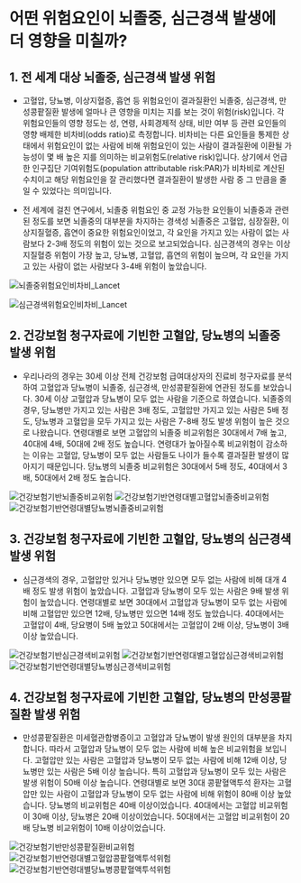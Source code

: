 # 어떤 위험요인이 뇌졸중, 심근경색 발생에 더 영향을 미칠까?

## 1. 전 세계 대상 뇌졸중, 심근경색 발생 위험

* 고혈압, 당뇨병, 이상지혈증, 흡연 등 위험요인이 결과질환인 뇌졸중, 심근경색, 만성콩팥질환 발생에 얼마나 큰 영향을 미치는 지를 보는 것이 위험(risk)입니다. 각 위험요인들의 영향 정도는 성, 연령, 사회경제적 상태, 비만 여부 등 관련 요인들의 영향 배제한 비차비(odds ratio)로 측정합니다. 비차비는 다른 요인들을 통제한 상태에서 위험요인이 없는 사람에 비해 위험요인이 있는 사람이 결과질환에 이환될 가능성이 몇 배 높은 지를 의미하는 비교위험도(relative risk)입니다. 상기에서 언급한 인구집단 기여위험도(population attributable risk:PAR)가 비차비로 계산된 수치이고 해당 위험요인을 잘 관리했다면 결과질환이 발생한 사람 중 그 만큼을 줄일 수 있었다는 의미입니다.

* 전 세계에 걸친 연구에서, 뇌졸중 위험요인 중 교정 가능한 요인들이 뇌졸중과 관련된 정도를 보면 뇌졸중의 대부분을 차지하는 경색성 뇌졸중은 고혈압, 심장질환, 이상지질혈증, 흡연이 중요한 위험요인이었고, 각 요인을 가지고 있는 사람이 없는 사람보다 2-3배 정도의 위험이 있는 것으로 보고되었습니다. 심근경색의 경우는 이상지질혈증 위험이 가장 높고, 당뇨병, 고혈압, 흡연의 위험이 높으며, 각 요인을 가지고 있는 사람이 없는 사람보다 3-4배 위험이 높았습니다.

![뇌졸중위험요인비차비_Lancet](</images/posts/뇌졸중위험요인비차비_Lancet.png>)

![심근경색위험요인비차비_Lancet](</images/posts/심근경색위험요인비차비_Lancet.png>)

## 2. 건강보험 청구자료에 기빈한 고혈압, 당뇨병의 뇌졸중 발생 위험

* 우리나라의 경우는 30세 이상 전체 건강보험 급여대상자의 진료비 청구자료를 분석하여 고혈압과 당뇨병이 뇌졸중, 심근경색, 만성콩팥질환에 연관된 정도를 보았습니다. 30세 이상 고혈압과 당뇨병이 모두 없는 사람을 기준으로 하였습니다. 뇌졸중의 경우, 당뇨병만 가지고 있는 사람은 3배 정도, 고혈압만 가지고 있는 사람은 5배 정도, 당뇨병과 고혈압을 모두 가지고 있는 사람은 7-8배 정도 발생 위험이 높은 것으로 나왔습니다. 연령대별로 보면 고혈압의 뇌졸중 비교위험은 30대에서 7배 높고, 40대에 4배, 50대에 2배 정도 높습니다. 연령대가 높아질수록 비교위험이 감소하는 이유는 고혈압, 당뇨병이 모두 없는 사람들도 나이가 들수록 결과질환 발생이 많아지기 때문입니다. 당뇨병의 뇌졸중 비교위험은 30대에서 5배 정도, 40대에서 3배, 50대에서 2배 정도 높습니다. 
  
![건강보험기반뇌졸중비교위험](</images/posts/건강보험기반뇌졸중비교위험.png>)
![건강보험기반연령대별고혈압뇌졸중비교위험](</images/posts/건강보험기반연령대별고혈압뇌졸중비교위험.png>)
![건강보험기반연령대별당뇨병뇌졸중비교위험](</images/posts/건강보험기반연령대별당뇨병뇌졸중비교위험.png>)

## 3. 건강보험 청구자료에 기빈한 고혈압, 당뇨병의 심근경색 발생 위험

* 심근경색의 경우, 고혈압만 있거나 당뇨병만 있으면 모두 없는 사람에 비해 대개 4배 정도 발생 위험이 높았습니다. 고혈압과 당뇨병이 모두 있는 사람은 9배 발생 위험이 높았습니다. 연령대별로 보면 30대에서 고혈압과 당뇨병이 모두 없는 사람에 비해 고혈압만 있으면 12배, 당뇨병만 있으면 14배 정도 높았습니다. 40대에서는 고혈압이 4배, 당요병이 5배 높았고 50대에서는 고혈압이 2배 이상, 당뇨병이 3배 이상 높았습니다. 

![건강보험기반심근경색비교위험](</images/posts/건강보험기반심근경색비교위험.png>)
![건강보험기반연령대별고혈압심근경색비교위험](</images/posts/건강보험기반연령대별고혈압심근경색비교위험.png>)
![건강보험기반연령대별당뇨병심근경색비교위험](</images/posts/건강보험기반연령대별당뇨병심근경색비교위험.png>)

## 4. 건강보험 청구자료에 기빈한 고혈압, 당뇨병의 만성콩팥질환 발생 위험

* 만성콩팥질환은 미세혈관합병증이고 고혈압과 당뇨병이 발생 원인의 대부분을 차지합니다. 따라서 고혈압과 당뇨병이 모두 없는 사람에 비해 높은 비교위험을 보입니다. 고혈압만 있는 사람은 고혈압과 당뇨병이 모두 없는 사람에 비해 12배 이상, 당뇨병만 있는 사람은 5배 이상 높습니다. 특히 고혈압과 당뇨병이 모두 있는 사람은 발생 위험이 50배 이상 높습니다. 연령대별로 보면 30대 콩팥혈액투석 환자는 고혈압만 있는 사람이 고혈압과 당뇨병이 모두 없는 사람에 비해 위험이 80배 이상 높았습니다. 당뇨병의 비교위험은 40배 이상이었습니다. 40대에서는 고혈압 비교위험이 30배 이상, 당뇨병은 20배 이상이었습니다. 50대에서는 고혈압 비교위험이 20배 당뇨병 비교위험이 10배 이상이었습니다.

![건강보험기반만성콩팥질환비교위험](</images/posts/건강보험기반만성콩팥질환비교위험.png>)
![건강보험기반연령대별고혈압콩팥혈액투석위험](</images/posts/건강보험기반연령대별고혈압콩팥혈액투석위험.png>)
![건강보험기반연령대별당뇨병콩팥혈액투석위험](</images/posts/건강보험기반연령대별당뇨병콩팥혈액투석위험.png>)